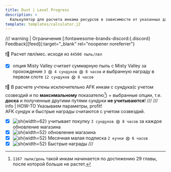 ```yaml
---
title: Dust | Level Progress
description: >
  Калькулятор для расчета инкама ресурсов в зависимости от указанных данных.
template: templates/calculator.j2
---
```


/// warning | Ограничения [:fontawesome-brands-discord:{.discord} Feedback][feed]{:target="_blank" rel="noopener noreferrer"}

❗️🔴 Расчет лвл/мес. исходя из `44500 пыль/лвл`

- [x] опция Misty Valley считает суммарную пыль с Misty Valley за прохождение `3 ⨂ 4 сундуков ⨂ 8 часов` и выбранную награду в первом слоте  `12 сундуков ⨂ 8 часов`  

❗️🔴 В расчете учтены исключительно AFK инкам с сундука(с учетом созвездий и по **максимальному** показателю[^dco]) + выбранные опции, т.е. **доска** и полученные другими путями сундуки **не учитываются**!
///
/// info | HOW-TO
Указываем параметры, profit!  
AFK сундук и быстрые награды считаются с учетом созвездий.  

- [x] ![sh](/afk.GG/assets/icons/s/dust-store.png){width=62} учитывает покупку `3 сундуков ⨂ 8 часов` за каждое обновление магазина
- [x] ![sh](/afk.GG/assets/icons/s/refresh.png){width=52} обновление магазина
- [x] ![sh](/afk.GG/assets/icons/s/mc.png){width=52} Месячная малая подписка `2 кучки ⨂ 6 часов`
- [x] ![sh](/afk.GG/assets/icons/s/fr.png){width=52} Быстрые награды
///

[^dco]:  `1167 пыли/день` такой инкам начинается по достижению 29 главы, после которой больше не растет.
